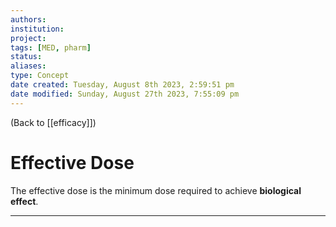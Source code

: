 ```yaml
---
authors: 
institution: 
project: 
tags: [MED, pharm]
status: 
aliases: 
type: Concept
date created: Tuesday, August 8th 2023, 2:59:51 pm
date modified: Sunday, August 27th 2023, 7:55:09 pm
---
```


(Back to [[efficacy]])

# Effective Dose

The effective dose is the minimum dose required to achieve **biological effect**.

---
